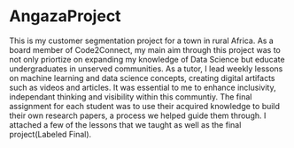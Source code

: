 # AngazaProject
This is my customer segmentation project for a town in rural Africa.
As a board member of Code2Connect, my main aim through this project was to not only priortize on expanding my knowledge of Data Science but educate undergraduates in unserved communities. As a tutor, I lead weekly lessons on machine learning and data science concepts, creating digital artifacts such as videos and articles. It was essential to me to enhance inclusivity, independant thinking and visibility within this communtiy. The final assignment for each student was to use their acquired knowledge to build their own research papers, a process we helped guide them through. I attached a few of the lessons that we taught as well as the final project(Labeled Final).
